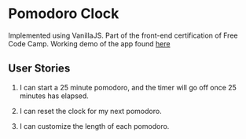 # Pomodoro Clock

Implemented using VanillaJS. Part of the front-end certification of Free Code Camp. Working demo of the app found [here](https://gsuxlzt.github.io/Pomodoro/)

## User Stories

1. I can start a 25 minute pomodoro, and the timer will go off once 25 minutes has elapsed.

2. I can reset the clock for my next pomodoro.

3. I can customize the length of each pomodoro.




